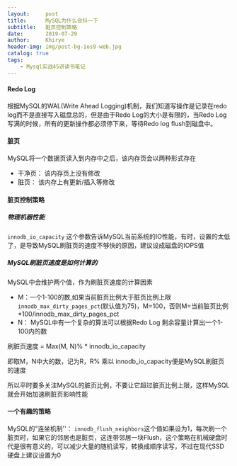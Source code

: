 ```yaml
---
layout:     post
title:      MySQL为什么会抖一下
subtitle:   脏页控制策略
date:       2019-07-29
author:     Khirye
header-img: img/post-bg-ios9-web.jpg
catalog: true
tags:
    - Mysql实战45讲读书笔记
---
```


#### Redo Log

根据MySQL的WAL(Write Ahead Logging)机制，我们知道写操作是记录在redo log而不是直接写入磁盘总的，但是由于Redo Log的大小是有限的，当Redo Log写满的时候，所有的更新操作都必须停下来，等待Redo log flush到磁盘中。

#### 脏页

MySQL将一个数据页读入到内存中之后，该内存页会以两种形式存在

* 干净页： 该内存页上没有修改
* 脏页： 该内存上有更新/插入等修改

#### 脏页控制策略

##### 物理机器性能

`innodb_io_capacity` 这个参数告诉MySQL当前系统的IO性能，有时，设置的太低了，是导致MySQL刷脏页的速度不够快的原因，建议设成磁盘的IOPS值

##### MySQL刷脏页速度是如何计算的

MySQL中会维护两个值，作为刷脏页速度的计算因素

* M：一个1-100的数,如果当前脏页比例大于脏页比例上限`innodb_max_dirty_pages_pct`(默认值为75)，M=100，否则M=当前脏页比例*100/innodb_max_dirty_pages_pct
* N： MySQL中有一个复杂的算法可以根据Redo Log 剩余容量计算出一个1-100内的数

刷脏页速度 = Max(M, N)% * innodb_io_capacity

即取M，N中大的数，记为R，R% 乘以 innodb_io_capacity便是MySQL刷脏页的速度

所以平时要多关注MySQL的脏页比例，不要让它超过脏页比例上限，这样MySQL就会开始加速刷脏页影响性能

#### 一个有趣的策略

MySQL的"连坐机制''： `innodb_flush_neighbors`这个值如果设为1，每次刷一个脏页时，如果它的邻居也是脏页，这连带邻居一块Flush，这个策略在机械硬盘时代是很有意义的，可以减少大量的随机读写，转换成顺序读写，不过在现代SSD硬盘上建议设置为0

